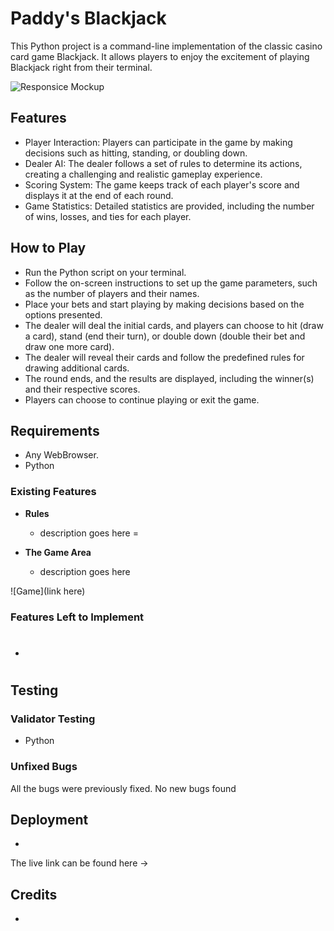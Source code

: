 # Paddy's Blackjack

This Python project is a command-line implementation of the classic casino card game Blackjack. It allows players to enjoy the excitement of playing Blackjack right from their terminal.

![Responsice Mockup](https://i.imgur.com/A1sz8Gk.png)

## Features 

- Player Interaction: Players can participate in the game by making decisions such as hitting, standing, or doubling down.
- Dealer AI: The dealer follows a set of rules to determine its actions, creating a challenging and realistic gameplay experience.
- Scoring System: The game keeps track of each player's score and displays it at the end of each round.
- Game Statistics: Detailed statistics are provided, including the number of wins, losses, and ties for each player.

## How to Play

+ Run the Python script on your terminal.
+ Follow the on-screen instructions to set up the game parameters, such as the number of players and their names.
+ Place your bets and start playing by making decisions based on the options presented.
+ The dealer will deal the initial cards, and players can choose to hit (draw a card), stand (end their turn), or double down (double their bet and draw one more card).
+ The dealer will reveal their cards and follow the predefined rules for drawing additional cards.
+ The round ends, and the results are displayed, including the winner(s) and their respective scores.
+ Players can choose to continue playing or exit the game.

## Requirements
+ Any WebBrowser.
+ Python
### Existing Features

- __Rules__

    - description goes here
    =

- __The Game Area__

  - description goes here

![Game](link here)





### Features Left to Implement

- #

## Testing 

### Validator Testing 

- Python
    

### Unfixed Bugs

All the bugs were previously fixed. No new bugs found

## Deployment

- 

The live link can be found here ->


## Credits 

- 

